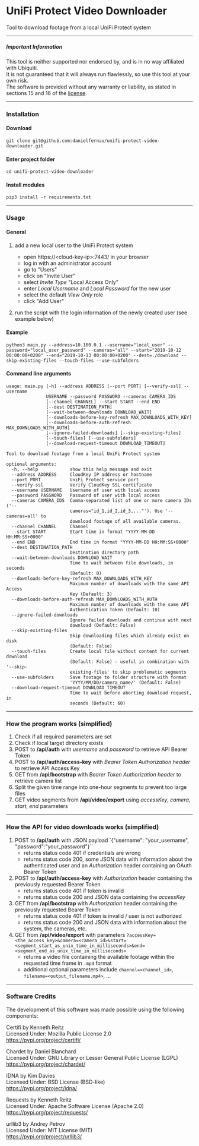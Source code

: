# UniFi Protect Video Downloader
Tool to download footage from a local UniFi Protect system

---

##### Important Information
This tool is neither supported nor endorsed by, and is in no way affiliated with Ubiquiti.  
It is not guaranteed that it will always run flawlessly, so use this tool at your own risk.  
The software is provided without any warranty or liability, as stated in sections 15 and 16 of the [license](LICENSE).  

---

### Installation
#### Download  
`git clone git@github.com:danielfernau/unifi-protect-video-downloader.git`

#### Enter project folder  
`cd unifi-protect-video-downloader`

#### Install modules  
`pip3 install -r requirements.txt`

---

### Usage
#### General
1. add a new local user to the UniFi Protect system
    - open https://\<cloud-key-ip\>:7443/ in your browser
    - log in with an administrator account
    - go to "Users"
    - click on "Invite User"
    - select _Invite Type_ "Local Access Only"
    - enter _Local Username_ and _Local Password_ for the new user
    - select the default _View Only_ role
    - click "Add User"
    
2. run the script with the login information of the newly created user (see example below)

#### Example  
`python3 main.py --address=10.100.0.1 --username="local_user" --password="local_user_password" --cameras="all" --start="2019-10-12 00:00:00+0200" --end="2019-10-13 00:00:00+0200" --dest=./download --skip-existing-files --touch-files --use-subfolders`

#### Command line arguments
```
usage: main.py [-h] --address ADDRESS [--port PORT] [--verify-ssl] --username
               USERNAME --password PASSWORD --cameras CAMERA_IDS
               [--channel CHANNEL] --start START --end END
               [--dest DESTINATION_PATH]
               [--wait-between-downloads DOWNLOAD_WAIT]
               [--downloads-before-key-refresh MAX_DOWNLOADS_WITH_KEY]
               [--downloads-before-auth-refresh MAX_DOWNLOADS_WITH_AUTH]
               [--ignore-failed-downloads] [--skip-existing-files]
               [--touch-files] [--use-subfolders]
               [--download-request-timeout DOWNLOAD_TIMEOUT]

Tool to download footage from a local UniFi Protect system

optional arguments:
  -h, --help            show this help message and exit
  --address ADDRESS     CloudKey IP address or hostname
  --port PORT           UniFi Protect service port
  --verify-ssl          Verify CloudKey SSL certificate
  --username USERNAME   Username of user with local access
  --password PASSWORD   Password of user with local access
  --cameras CAMERA_IDS  Comma-separated list of one or more camera IDs ('--
                        cameras="id_1,id_2,id_3,..."'). Use '--cameras=all' to
                        download footage of all available cameras.
  --channel CHANNEL     Channel
  --start START         Start time in format "YYYY-MM-DD HH:MM:SS+0000"
  --end END             End time in format "YYYY-MM-DD HH:MM:SS+0000"
  --dest DESTINATION_PATH
                        Destination directory path
  --wait-between-downloads DOWNLOAD_WAIT
                        Time to wait between file downloads, in seconds
                        (Default: 0)
  --downloads-before-key-refresh MAX_DOWNLOADS_WITH_KEY
                        Maximum number of downloads with the same API Access
                        Key (Default: 3)
  --downloads-before-auth-refresh MAX_DOWNLOADS_WITH_AUTH
                        Maximum number of downloads with the same API
                        Authentication Token (Default: 10)
  --ignore-failed-downloads
                        Ignore failed downloads and continue with next
                        download (Default: False)
  --skip-existing-files
                        Skip downloading files which already exist on disk
                        (Default: False)
  --touch-files         Create local file without content for current download
                        (Default: False) - useful in combination with '--skip-
                        existing-files' to skip problematic segments
  --use-subfolders      Save footage to folder structure with format
                        'YYYY/MM/DD/camera_name/' (Default: False)
  --download-request-timeout DOWNLOAD_TIMEOUT
                        Time to wait before aborting download request, in
                        seconds (Default: 60)
```

---

### How the program works (simplified)
1. Check if all required parameters are set
2. Check if local target directory exists
3. POST to **/api/auth** with _username_ and _password_ to retrieve API Bearer Token
4. POST to **/api/auth/access-key** with _Bearer Token Authorization header_ to retrieve API Access Key
5. GET from **/api/bootstrap** with _Bearer Token Authorization header_ to retrieve camera list
6. Split the given time range into one-hour segments to prevent too large files
7. GET video segments from **/api/video/export** using _accessKey_, _camera_, _start_, _end_ parameters

---

### How the API for video downloads works (simplified)
1. POST to **/api/auth** with JSON payload `{"username": "your_username", "password":"your_password"}``
    - returns status code 401 if credentials are wrong
    - returns status code 200, some JSON data with information about the authenticated user and an _Authorization_ header containing an OAuth Bearer Token
2. POST to **/api/auth/access-key** with _Authorization_ header containing the previously requested Bearer Token
    - returns status code 401 if token is invalid
    - returns status code 200 and JSON data containing the _accessKey_
3. GET from **/api/bootstrap**  with _Authorization_ header containing the previously requested Bearer Token
    - returns status code 401 if token is invalid / user is not authorized
    - returns status code 200 and JSON data with information about the system, the cameras, etc.
4. GET from **/api/video/export** with parameters `?accessKey=<the_access_key>&camera=<camera_id>&start=<segment_start_as_unix_time_in_milliseconds>&end=<segment_end_as_unix_time_in_milliseconds>`
    - returns a video file containing the available footage within the requested time frame in `.mp4` format
    - additional optional parameters include `channel=<channel_id>`, `filename=<output_filename.mp4>`, ...

---

### Software Credits
The development of this software was made possible using the following components:  
  
Certifi by Kenneth Reitz  
Licensed Under: Mozilla Public License 2.0  
https://pypi.org/project/certifi/  
  
Chardet by Daniel Blanchard  
Licensed Under: GNU Library or Lesser General Public License (LGPL)  
https://pypi.org/project/chardet/  
  
IDNA by Kim Davies  
Licensed Under: BSD License (BSD-like)  
https://pypi.org/project/idna/  
  
Requests by Kenneth Reitz  
Licensed Under: Apache Software License (Apache 2.0)  
https://pypi.org/project/requests/  
  
urllib3 by Andrey Petrov  
Licensed Under: MIT License (MIT)  
https://pypi.org/project/urllib3/  
